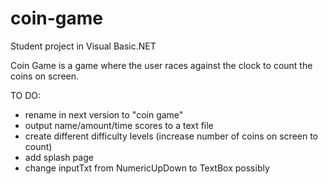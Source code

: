 # coin-game
Student project in Visual Basic.NET

Coin Game is a game where the user races against the clock to count the coins on screen. 

TO DO:
- rename in next version to "coin game"
- output name/amount/time scores to a text file 
- create different difficulty levels (increase number of coins on screen to count)
- add splash page
- change inputTxt from NumericUpDown to TextBox possibly


